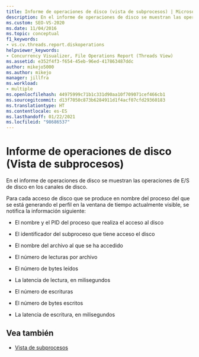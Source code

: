 ```yaml
---
title: Informe de operaciones de disco (vista de subprocesos) | Microsoft Docs
description: En el informe de operaciones de disco se muestran las operaciones de E/S de disco en los canales de disco. Consulte la información notificada para cada acceso al disco.
ms.custom: SEO-VS-2020
ms.date: 11/04/2016
ms.topic: conceptual
f1_keywords:
- vs.cv.threads.report.diskoperations
helpviewer_keywords:
- Concurrency Visualizer, File Operations Report (Threads View)
ms.assetid: e352f4f3-f654-45eb-96ed-417863487ddc
author: mikejo5000
ms.author: mikejo
manager: jillfra
ms.workload:
- multiple
ms.openlocfilehash: 44975999c71b1c331d90aa10f709071cef466cb1
ms.sourcegitcommit: d13f7050c873b6284911d1f4acf07cfd29360183
ms.translationtype: HT
ms.contentlocale: es-ES
ms.lasthandoff: 01/22/2021
ms.locfileid: "98686537"
---
```

# <a name="disk-operations-report-threads-view"></a>Informe de operaciones de disco (Vista de subprocesos)
En el informe de operaciones de disco se muestran las operaciones de E/S de disco en los canales de disco.

 Para cada acceso de disco que se produce en nombre del proceso del que se está generando el perfil en la ventana de tiempo actualmente visible, se notifica la información siguiente:

- El nombre y el PID del proceso que realiza el acceso al disco

- El identificador del subproceso que tiene acceso el disco

- El nombre del archivo al que se ha accedido

- El número de lecturas por archivo

- El número de bytes leídos

- La latencia de lectura, en milisegundos

- El número de escrituras

- El número de bytes escritos

- La latencia de escritura, en milisegundos

## <a name="see-also"></a>Vea también
- [Vista de subprocesos](../profiling/threads-view-parallel-performance.md)